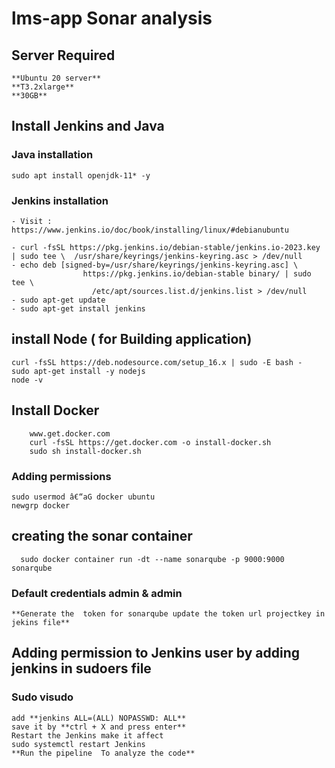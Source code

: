 # lms-app Sonar analysis


## Server Required
  	**Ubuntu 20 server** 
  	**T3.2xlarge**
  	**30GB**
## Install Jenkins and Java
### Java installation
    sudo apt install openjdk-11* -y

### Jenkins installation 

    - Visit : https://www.jenkins.io/doc/book/installing/linux/#debianubuntu
    
    - curl -fsSL https://pkg.jenkins.io/debian-stable/jenkins.io-2023.key | sudo tee \  /usr/share/keyrings/jenkins-keyring.asc > /dev/null
    - echo deb [signed-by=/usr/share/keyrings/jenkins-keyring.asc] \
                    https://pkg.jenkins.io/debian-stable binary/ | sudo tee \
                      /etc/apt/sources.list.d/jenkins.list > /dev/null
    - sudo apt-get update
    - sudo apt-get install jenkins

## install Node ( for Building application)
  
  	curl -fsSL https://deb.nodesource.com/setup_16.x | sudo -E bash - 
  	sudo apt-get install -y nodejs
   	node -v

## Install Docker
    	www.get.docker.com    
    	curl -fsSL https://get.docker.com -o install-docker.sh    
    	sudo sh install-docker.sh

### Adding permissions

  	sudo usermod â€“aG docker ubuntu
  	newgrp docker
## creating the sonar container
	  sudo docker container run -dt --name sonarqube -p 9000:9000 sonarqube
### Default credentials admin & admin
    **Generate the  token for sonarqube update the token url projectkey in jekins file**  
## Adding permission to  Jenkins user by adding jenkins in sudoers file
  ### Sudo visudo
    add **jenkins ALL=(ALL) NOPASSWD: ALL**
    save it by **ctrl + X and press enter**
    Restart the Jenkins make it affect 
    sudo systemctl restart Jenkins
    **Run the pipeline  To analyze the code**


